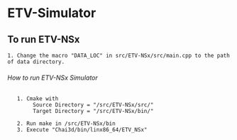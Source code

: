 # ETV-Simulator

## To run ETV-NSx

```
1. Change the macro "DATA_LOC" in src/ETV-NSx/src/main.cpp to the path of data directory.
```

###### How to run ETV-NSx Simulator
```
   1. Cmake with
        Source Directory = "/src/ETV-NSx/src/"
        Target Directory = "/src/ETV-NSx/bin/"
        
   2. Run make in /src/ETV-NSx/bin
   3. Execute "Chai3d/bin/linx86_64/ETV_NSx"
```

